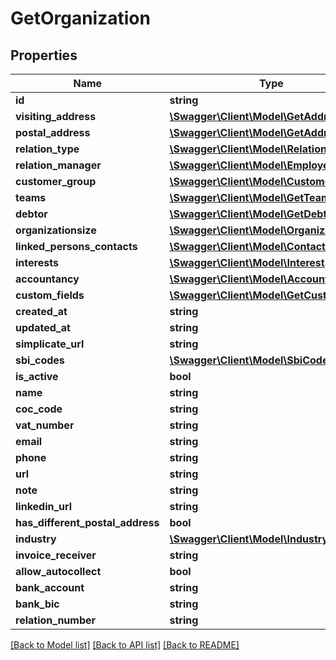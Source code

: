 # GetOrganization

## Properties

 Name                             | Type                                                              | Description | Notes      
----------------------------------|-------------------------------------------------------------------|-------------|------------
 **id**                           | **string**                                                        |             | [optional] 
 **visiting_address**             | [**\Swagger\Client\Model\GetAddress**](GetAddress.md)             |             | [optional] 
 **postal_address**               | [**\Swagger\Client\Model\GetAddress**](GetAddress.md)             |             | [optional] 
 **relation_type**                | [**\Swagger\Client\Model\RelationType**](RelationType.md)         |             | [optional] 
 **relation_manager**             | [**\Swagger\Client\Model\Employee**](Employee.md)                 |             | [optional] 
 **customer_group**               | [**\Swagger\Client\Model\CustomerGroup**](CustomerGroup.md)       |             | [optional] 
 **teams**                        | [**\Swagger\Client\Model\GetTeamSimple[]**](GetTeamSimple.md)     |             | [optional] 
 **debtor**                       | [**\Swagger\Client\Model\GetDebtor**](GetDebtor.md)               |             | [optional] 
 **organizationsize**             | [**\Swagger\Client\Model\OrganizationSize**](OrganizationSize.md) |             | [optional] 
 **linked_persons_contacts**      | [**\Swagger\Client\Model\ContactPerson[]**](ContactPerson.md)     |             | [optional] 
 **interests**                    | [**\Swagger\Client\Model\Interest[]**](Interest.md)               |             | [optional] 
 **accountancy**                  | [**\Swagger\Client\Model\Accountancy**](Accountancy.md)           |             | [optional] 
 **custom_fields**                | [**\Swagger\Client\Model\GetCustomField[]**](GetCustomField.md)   |             | [optional] 
 **created_at**                   | **string**                                                        |             | [optional] 
 **updated_at**                   | **string**                                                        |             | [optional] 
 **simplicate_url**               | **string**                                                        |             | [optional] 
 **sbi_codes**                    | [**\Swagger\Client\Model\SbiCode[]**](SbiCode.md)                 |             | [optional] 
 **is_active**                    | **bool**                                                          |             | [optional] 
 **name**                         | **string**                                                        |             | [optional] 
 **coc_code**                     | **string**                                                        |             | [optional] 
 **vat_number**                   | **string**                                                        |             | [optional] 
 **email**                        | **string**                                                        |             | [optional] 
 **phone**                        | **string**                                                        |             | [optional] 
 **url**                          | **string**                                                        |             | [optional] 
 **note**                         | **string**                                                        |             | [optional] 
 **linkedin_url**                 | **string**                                                        |             | [optional] 
 **has_different_postal_address** | **bool**                                                          |             | [optional] 
 **industry**                     | [**\Swagger\Client\Model\Industry**](Industry.md)                 |             | [optional] 
 **invoice_receiver**             | **string**                                                        |             | [optional] 
 **allow_autocollect**            | **bool**                                                          |             | [optional] 
 **bank_account**                 | **string**                                                        |             | [optional] 
 **bank_bic**                     | **string**                                                        |             | [optional] 
 **relation_number**              | **string**                                                        |             | [optional] 

[[Back to Model list]](../../README.md#documentation-for-models) [[Back to API list]](../../README.md#documentation-for-api-endpoints) [[Back to README]](../../README.md)


